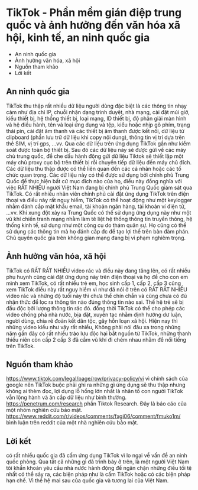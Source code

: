 # TikTok - Phần mềm gián điệp trung quốc và ảnh hưởng đến văn hóa xã hội, kinh tế, an ninh quốc gia
- An ninh quốc gia
- Ảnh hưởng văn hóa, xã hội
- Nguồn tham khảo
- Lời kết

## An ninh quốc gia
TikTok thu thập rất nhiều dữ liệu người dùng đặc biệt là các thông tin nhạy cảm như địa chỉ IP, chuỗi nhận dạng trình duyệt, nhà mạng, cài đặt múi giờ, kiểu thiết bị, hệ thống thiết bị, loại mạng, ID thiết bị, độ phân giải màn hình và hệ điều hành, tên và loại ứng dụng và tệp, kiểu hoặc nhịp gõ phím, trạng thái pin, cài đặt âm thanh và các thiết bị âm thanh được kết nối, dữ liệu từ clipboard (phần lưu trữ dữ liệu khi copy nội dung), thông tin vị trí dựa trên thẻ SIM, vị trí gps, ...vv. Qua các dữ liệu trên ứng dụng TikTok gần như kiểm soát được toàn bộ thiết bị. Sau đó các dữ liệu này sẽ được gửi về các máy chủ trung quốc, để che dấu hành động gửi dữ liệu Tiktok sẽ thiết lập một máy chủ proxy cục bộ trên thiết bị rồi chuyển tiếp dữ liệu đến máy chủ đích. Các dữ liệu thu thập được có thể liên quan đến các cá nhân hoặc các tổ chức quan trọng. Các dữ liệu này có thể được sử dụng bởi chính phủ Trung Quốc để thực hiện bất cứ mục đích nào của họ, điều này đồng nghĩa với việc RẤT NHIỀU người Việt Nam đang bị chính phủ Trung Quốc giám sát qua TikTok. Có rất nhiều nhân viên chính phủ cài đặt ứng dụng TikTok trên điện thoại và điều này rất nguy hiểm, TikTok có thể hoạt động như một keylogger nhằm đánh cắp mật khẩu email, tài khoản ngân hàng, tài khoản ví điện tử, ...vv. Khi xung đột xảy ra Trung Quốc có thể sử dụng ứng dụng này như một vũ khí chiến tranh mạng nhằm làm tê liệt hệ thống thông tin truyền thông, hệ thống kinh tế, sử dụng như một công cụ do thám quân sự. Họ cũng có thể sử dụng các thông tin mà họ đánh cắp đc để tạo lợi thế trên bàn đàm phán. Chủ quyền quốc gia trên không gian mạng đang bị vi phạm nghiêm trọng.

## Ảnh hưởng văn hóa, xã hội
TikTok có RẤT RẤT NHIỀU video rác và điều này đang tăng lên, có rất nhiều phụ huynh cũng cài đặt ứng dụng này trên điện thoại và họ để cho con em mình xem TikTok, có rất nhiều trẻ em, học sinh cấp 1, cấp 2, cấp 3 cũng xem TikTok điều này rất nguy hiểm vì như đã nói ở trên có RẤT RẤT NHIỀU video rác và những độ tuổi này thì chưa thể chín chắn và cũng chưa có đủ nhận thức để lọc ra thông tin nào đúng thông tin nào sai. Thế hệ trẻ sẽ bị đầu độc bởi lượng thông tin rác đó. đồng thời TikTok có thể cho phép các video chống phá nhà nước, bịa đặt, xuyên tạc nhằm định hướng dư luận, người dùng, chia rẽ đoàn kết dân tộc, gây hỗn loạn xã hội. Hiện nay thì những video kiểu như vậy rất nhiều, Không phải nói đâu xa trong những năm gần đây có rất nhiều trào lưu độc hại bắt nguồn từ TikTok, những thanh thiếu niên còn cấp 2 cấp 3 đã cầm vũ khí đi chém nhau nhằm để nổi tiếng trên TikTok.

## Nguồn tham khảo
https://www.tiktok.com/legal/page/row/privacy-policy/vi vì chính sách của google nên TikTok buộc phải ghi ra những gì ứng dụng sẽ thu thập nhưng không ai thèm đọc, lợi dụng lỗ hổng lớn nhất là nhân tố con người TikTok vẫn lộng hành và ăn cắp dữ liệu như bình thường.
https://penetrum.com/research phần Tiktok Research. Đây là báo cáo của một nhóm nghiên cứu bảo mật.
https://www.reddit.com/r/videos/comments/fxgi06/comment/fmuko1m/ bình luận trên reddit của một nhà nghiên cứu bảo mật.

## Lời kết
có rất nhiều quốc gia đã cấm ứng dụng TikTok vì lo ngại về vấn đề an ninh quốc phòng. Qua tất cả những gì đã trình bày ở trên, là một người Việt Nam tôi khẩn khoản yêu cầu nhà nước hành động để ngăn chặn những điều tồi tệ nhất có thể sảy ra, các biện pháp như là cấm TikTok hoặc có các biện pháp hạn chế. Vì thế hệ mai sau của quốc gia và tương lai của Việt Nam.
